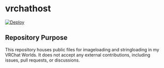 # vrchathost

[![Deploy](https://github.com/BenjiThatFoxGuy/vrchathost/actions/workflows/deploy.yml/badge.svg)](https://github.com/BenjiThatFoxGuy/vrchathost/actions/workflows/deploy.yml)

## Repository Purpose

This repository houses public files for imageloading and stringloading in my VRChat Worlds. It does not accept any external contributions, including issues, pull requests, or discussions.

